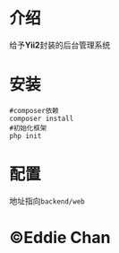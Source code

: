 # 介绍
给予**Yii2**封装的后台管理系统
# 安装
```
#composer依赖
composer install
#初始化框架
php init
```
# 配置
地址指向`backend/web`
# &copy;Eddie Chan